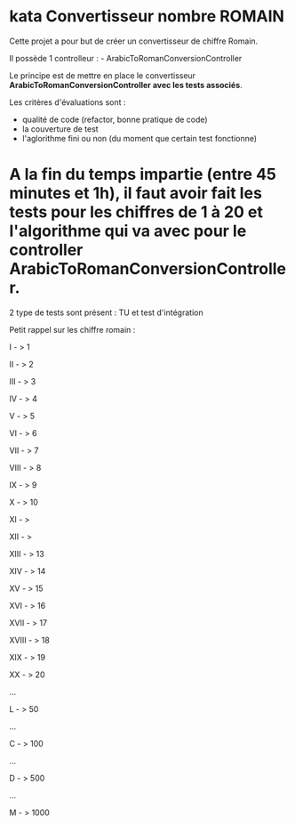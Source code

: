 # kata Convertisseur nombre ROMAIN

Cette projet a pour but de créer un convertisseur de chiffre Romain.

Il possède 1 controlleur : 
	- ArabicToRomanConversionController
	
Le principe est de mettre en place le convertisseur **ArabicToRomanConversionController avec les tests associés**.

Les critères d'évaluations sont :
- qualité de code (refactor, bonne pratique de code)
- la couverture de test
- l'aglorithme fini ou non (du moment que certain test fonctionne)

# A la fin du temps impartie (entre 45 minutes et 1h), il faut avoir fait les tests pour les chiffres de 1 à 20 et l'algorithme qui va avec pour le controller ArabicToRomanConversionController.

2 type de tests sont présent : TU et test d'intégration

Petit rappel sur les chiffre romain :

I 			- > 1

II 			- > 2

III			- > 3

IV 			- > 4

V			- > 5

VI 			- > 6

VII			- > 7

VIII		- > 8

IX			- > 9

X			- > 10

XI			- > 

XII			- > 

XIII		- > 13

XIV			- > 14

XV			- > 15

XVI			- > 16

XVII		- > 17

XVIII		- > 18

XIX			- > 19

XX			- > 20

...

L			- > 50

...

C			- > 100

...

D			- > 500

...

M			- > 1000

